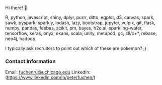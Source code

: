 Hi there! 👋

R, python, javascript, shiny, dplyr, purrr, ditto, egplot, d3, canvas, spark, sawk, pyspark, sparkly, lodash, lazy, bootstrap, jupyter, vulpix, git, flask, numpy, pandas, feebas, scikit, pm, bayes, h2o.ai, sparkling-water, tensorflow, keras, onyx, ekans, scala, unity, metapod, gc, cli/c+*, rebase, neo4j, hadoop.

I typically ask recruiters to point out which of these are pokemon? ;)

### Contact Information

Email: fuchenru@uchicago.edu
LinkedIn: (https://www.linkedin.com/in/peterfuchen/)
